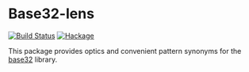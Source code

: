 # Base32-lens

[![Build Status](https://travis-ci.com/emilypi/base32-lens.svg?branch=master)](https://travis-ci.com/emilypi/base32-lens)
[![Hackage](https://img.shields.io/hackage/v/base32-lens.svg)](https://hackage.haskell.org/package/base32-lens)

This package provides optics and convenient pattern synonyms for the [base32](https://hackage.haskell.org/package/base32) library.

